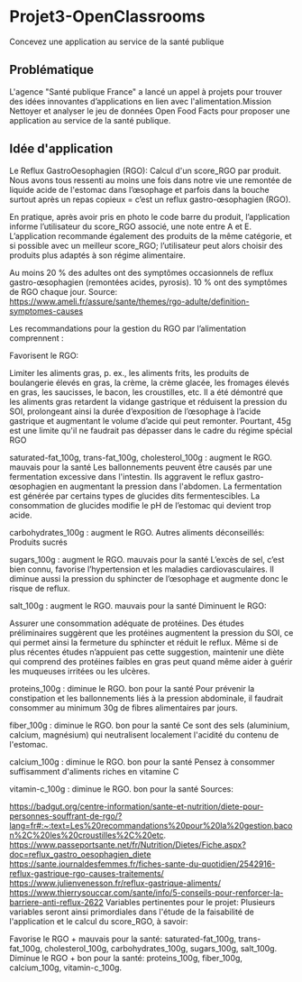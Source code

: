 # Projet3-OpenClassrooms
Concevez une application au service  de la santé publique
## Problématique
L'agence "Santé publique France" a lancé un appel à projets pour trouver des idées innovantes d’applications en lien avec l'alimentation.Mission
Nettoyer et analyser le jeu de données Open Food Facts pour proposer une application au service de la santé publique.

## Idée d'application
Le Reflux GastroOesophagien (RGO): Calcul d'un score_RGO par produit.
Nous avons tous ressenti au moins une fois dans notre vie une remontée de liquide acide de l'estomac dans l’œsophage et parfois dans la bouche surtout après un repas copieux = c’est un reflux gastro-œsophagien (RGO).

En pratique, après avoir pris en photo le code barre du produit, l’application informe l’utilisateur du score_RGO associé, une note entre A et E. L’application recommande également des produits de la même catégorie, et si possible avec un meilleur score_RGO; l’utilisateur peut alors choisir des produits plus adaptés à son régime alimentaire.

Au moins 20 % des adultes ont des symptômes occasionnels de reflux gastro-œsophagien (remontées acides, pyrosis). 10 % ont des symptômes de RGO chaque jour.
Source: https://www.ameli.fr/assure/sante/themes/rgo-adulte/definition-symptomes-causes

Les recommandations pour la gestion du RGO par l’alimentation comprennent :

Favorisent le RGO:

Limiter les aliments gras, p. ex., les aliments frits, les produits de boulangerie élevés en gras, la crème, la crème glacée, les fromages élevés en gras, les saucisses, le bacon, les croustilles, etc. Il a été démontré que les aliments gras retardent la vidange gastrique et réduisent la pression du SOI, prolongeant ainsi la durée d’exposition de l’œsophage à l’acide gastrique et augmentant le volume d’acide qui peut remonter. Pourtant, 45g est une limite qu'il ne faudrait pas dépasser dans le cadre du régime spécial RGO

saturated-fat_100g, trans-fat_100g, cholesterol_100g : augment le RGO. mauvais pour la santé
Les ballonnements peuvent être causés par une fermentation excessive dans l'intestin. Ils aggravent le reflux gastro-œsophagien en augmentant la pression dans l'abdomen. La fermentation est générée par certains types de glucides dits fermentescibles. La consommation de glucides modifie le pH de l’estomac qui devient trop acide.

carbohydrates_100g : augment le RGO.
Autres aliments déconseillés: Produits sucrés

sugars_100g : augment le RGO. mauvais pour la santé
L’excès de sel, c’est bien connu, favorise l’hypertension et les maladies cardiovasculaires. Il diminue aussi la pression du sphincter de l’œsophage et augmente donc le risque de reflux.

salt_100g : augment le RGO. mauvais pour la santé
Diminuent le RGO:

Assurer une consommation adéquate de protéines. Des études préliminaires suggèrent que les protéines augmentent la pression du SOI, ce qui permet ainsi la fermeture du sphincter et réduit le reflux. Même si de plus récentes études n’appuient pas cette suggestion, maintenir une diète qui comprend des protéines faibles en gras peut quand même aider à guérir les muqueuses irritées ou les ulcères.

proteins_100g : diminue le RGO. bon pour la santé
Pour prévenir la constipation et les ballonnements liés à la pression abdominale, il faudrait consommer au minimum 30g de fibres alimentaires par jours.

fiber_100g : diminue le RGO. bon pour la santé
Ce sont des sels (aluminium, calcium, magnésium) qui neutralisent localement l'acidité du contenu de l'estomac.

calcium_100g : diminue le RGO. bon pour la santé
Pensez à consommer suffisamment d'aliments riches en vitamine C

vitamin-c_100g : diminue le RGO. bon pour la santé
Sources:

https://badgut.org/centre-information/sante-et-nutrition/diete-pour-personnes-souffrant-de-rgo/?lang=fr#:~:text=Les%20recommandations%20pour%20la%20gestion,bacon%2C%20les%20croustilles%2C%20etc.
https://www.passeportsante.net/fr/Nutrition/Dietes/Fiche.aspx?doc=reflux_gastro_oesophagien_diete
https://sante.journaldesfemmes.fr/fiches-sante-du-quotidien/2542916-reflux-gastrique-rgo-causes-traitements/
https://www.julienvenesson.fr/reflux-gastrique-aliments/
https://www.thierrysouccar.com/sante/info/5-conseils-pour-renforcer-la-barriere-anti-reflux-2622
Variables pertinentes pour le projet:
Plusieurs variables seront ainsi primordiales dans l'étude de la faisabilité de l'application et le calcul du score_RGO, à savoir:

Favorise le RGO + mauvais pour la santé:
saturated-fat_100g,
trans-fat_100g,
cholesterol_100g,
carbohydrates_100g,
sugars_100g,
salt_100g.
Diminue le RGO + bon pour la santé:
proteins_100g,
fiber_100g,
calcium_100g,
vitamin-c_100g.

